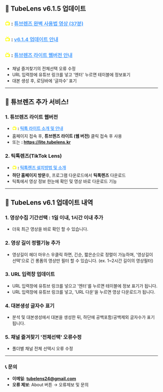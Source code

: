 ## 🚀 TubeLens v6.1.5 업데이트
### <span style="color: #ffff00; font-weight: bold;">📺 </span>: <a href="https://youtu.be/_U0ZlWsQC2w" style="color: #4a9eff; text-decoration: underline;">튜브렌즈 완벽 사용법 영상 (37분)</a>
### <span style="color: #ffff00; font-weight: bold;">📺 </span>: <a href="https://youtu.be/aD0_NP629DE" style="color: #4a9eff; text-decoration: underline;">v6.1.4 업데이트 안내</a>
### <span style="color: #ffff00; font-weight: bold;">📺 </span>: <a href="https://youtu.be/PKTwdt32soQ" style="color: #4a9eff; text-decoration: underline;">튜브렌즈 라이트 웹버전 안내</a>
- 채널 즐겨찾기의 전체선택 오류 수정
- URL 입력창에 유튜브 링크를 넣고 '엔터' 누르면 테이블에 정보표기
- 대본 생성 후, 로딩바에 '글자수' 표기

---

## 🚀 튜브렌즈 추가 서비스!

### 1. 튜브렌즈 라이트 웹버전
- **<span style="color: #ffff00; font-weight: bold;">📺 </span>: <a href="https://youtu.be/PKTwdt32soQ" style="color: #4a9eff; text-decoration: underline;">틱톡 라이트 소개 및 안내</a>**
- 홈페이지 접속 후, **튜브렌즈 라이트 (웹 버전)** 클릭 접속 후 사용
- 또는 **<span style="color: #ffff00; font-weight: bold;"></span>: <a href="https://lite.tubelens.kr" style="color: #4a9eff; text-decoration: underline;">https://lite.tubelens.kr</a>**

### 2. 틱톡렌즈(TikTok Lens)
- **<span style="color: #ffff00; font-weight: bold;">📺 </span>: <a href="https://youtu.be/nFI9PUbbTUQ" style="color: #4a9eff; text-decoration: underline;">틱톡렌즈 설치방법 및 소개</a>**
- **하단 홈페이지 방문**후, 프로그램 다운로드에서 **틱톡렌즈** 다운로드
- 틱톡에서 영상 정보 한눈에 확인 및 영상 바로 다운로드 기능

---

## 🚀 TubeLens v6.1 업데이트 내역

### 1. 영상수집 기간선택 : 1일 이내, 1시간 이내 추가
- 더욱 최근 영상을 바로 확인 할 수 있습니다.
  
### 2. 영상 길이 정렬기능 추가
- 영상길이 헤더 마우스 우클릭 하면, 긴순, 짧은순으로 정렬이 가능하며, '영상길이 선택'으로 긴 롱폼의 영상만 필터 할 수 있습니다.
  (ex. 1~2시간 길이의 영상필터)

### 3. URL 입력창 업데이트
- URL 입력창에 유튜브 링크를 넣으고 '엔터'를 누르면 테이블에 정보 표기가 됩니다.
- URL 입력창에 유튜브 링크를 넣고, 'URL 다운'을 누르면 영상 다운로드가 됩니다.

### 4. 대본생성 글자수 표기
- 분석 및 대본생성에서 대본을 생성한 뒤, 하단에 공백포함/공백제외 글자수가 표기됩니다.

### 5. 채널 즐겨찾기 '전체선택' 오류수정
- 폴더별 채널 전체 선택시 오류 수정  

---

### 📞 **문의**

- **이메일**: **tubelens24@gmail.com**
- **오류 제보**: About 버튼 → 오류제보 및 문의
